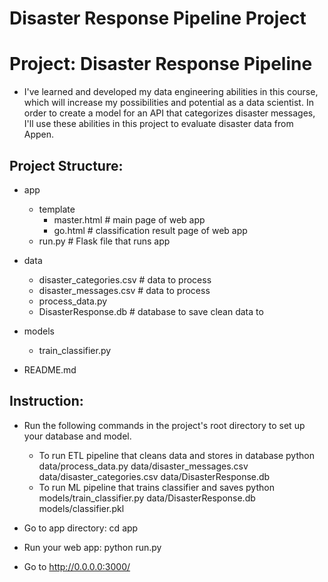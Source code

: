 # Disaster Response Pipeline Project

# Project: Disaster Response Pipeline

- I've learned and developed my data engineering abilities in this course, which will increase my possibilities and potential as a data scientist. In order to create a model for an API that categorizes disaster messages, I'll use these abilities in this project to evaluate disaster data from Appen.

## Project Structure:

- app
	+ template
		+ master.html  # main page of web app
		+ go.html  # classification result page of web app
	+ run.py  # Flask file that runs app

- data
	+ disaster_categories.csv  # data to process 
	+ disaster_messages.csv  # data to process
	+ process_data.py
 	+ DisasterResponse.db   # database to save clean data to

- models
	+ train_classifier.py 

- README.md

## Instruction:

- Run the following commands in the project's root directory to set up your database and model.

	+ To run ETL pipeline that cleans data and stores in database python data/process_data.py data/disaster_messages.csv data/disaster_categories.csv data/DisasterResponse.db
	+ To run ML pipeline that trains classifier and saves python models/train_classifier.py data/DisasterResponse.db models/classifier.pkl
- Go to app directory: cd app

- Run your web app: python run.py

- Go to http://0.0.0.0:3000/

